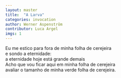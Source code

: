 ```yaml
---
layout: master
title:  "A Larva"
categories: invocation
author: Werner Aspenström
contributor: Luca Argel
imgs: 1
---
```


Eu me estico para fora de minha folha de cerejeira  
e sondo a eternidade:  
a eternidade hoje está grande demais  
Acho que vou ficar aqui em minha folha de cerejeira  
avaliar o tamanho de minha verde folha de cerejeira.  


